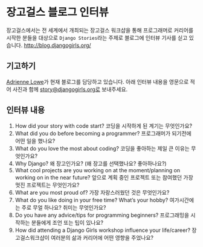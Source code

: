 # 장고걸스 블로그 인터뷰
장고걸스에서는 전 세계에서 개최되는 장고걸스 워크샵을 통해 프로그래머로 커리어를 시작한 분들을 대상으로 `Django Stories`라는 주제로 블로그에 인터뷰 기사를 싣고 있습니다.
http://blog.djangogirls.org/

## 기고하기
[Adrienne Lowe](https://twitter.com/adriennefriend)가 현재 블로그를 담당하고 있습니다. 아래 인터뷰 내용을 영문으로 적어 사진과 함께 story@djangogirls.org로 보내주세요.

## 인터뷰 내용

1. How did your story with code start?
코딩을 시작하게 된 계기는 무엇인가요? 
2. What did you do before becoming a programmer?
프로그래머가 되기전에 어떤 일을 했나요?
3. What do you love the most about coding?
코딩을 좋아하는 제일 큰 이유는 무엇인가요? 
4. Why Django?
왜 장고인가요? (왜 장고를 선택했나요? 좋아하나요?)
5. What cool projects are you working on at the moment/planning on working on in the near future?
앞으로 계획 중인 프로젝트 또는 참여했던 가장 멋진 프로젝트는 무엇인가요?
6. What are you most proud of?
가장 자랑스러웠던 것은 무엇인가요?
7. What do you like doing in your free time? What’s your hobby?
여가시간에는 주로 무얼 하나요? 취미는 무엇인가요?
8. Do you have any advice/tips for programming beginners?
프로그래밍을 시작하는 분들에게 조언 또는 팁이 있나요?
9. How did attending a Django Girls workshop influence your life/career?
장고걸스워크샵이 여러분의 삶과 커리어에 어떤 영향을 주었나요?
